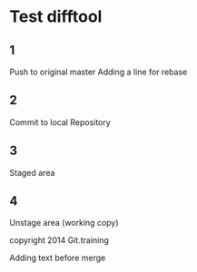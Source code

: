 # Test difftool

## 1
Push to original master
Adding a line for rebase

## 2
Commit to local Repository

## 3
Staged area

## 4
Unstage area (working copy)

copyright 2014 Git.training

Adding text before merge